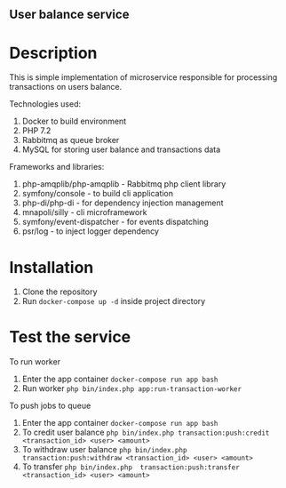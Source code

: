 User balance service
------------

# Description
This is simple implementation of microservice responsible for processing transactions on users balance.

Technologies used:
1. Docker to build environment
2. PHP 7.2
3. Rabbitmq as queue broker
4. MySQL for storing user balance and transactions data

Frameworks and libraries:
1. php-amqplib/php-amqplib - Rabbitmq php client library
2. symfony/console - to build cli application
3. php-di/php-di - for dependency injection management
4. mnapoli/silly - cli microframework
5. symfony/event-dispatcher - for events dispatching
6. psr/log - to inject logger dependency

# Installation

1. Clone the repository
2. Run `docker-compose up -d` inside project directory

# Test the service

To run worker 
1. Enter the app container `docker-compose run app bash`
2. Run worker `php bin/index.php app:run-transaction-worker`

To push jobs to queue
1. Enter the app container `docker-compose run app bash`
2. To credit user balance `php bin/index.php transaction:push:credit <transaction_id> <user> <amount>`
3. To withdraw user balance `php bin/index.php  transaction:push:withdraw <transaction_id> <user> <amount>`
4. To transfer `php bin/index.php  transaction:push:transfer <transaction_id> <user> <amount>`

